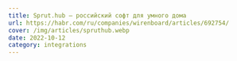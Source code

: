 ```yaml
---
title: Sprut.hub — российский софт для умного дома
url: https://habr.com/ru/companies/wirenboard/articles/692754/
cover: /img/articles/spruthub.webp
date: 2022-10-12
category: integrations
---
```

